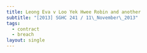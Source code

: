 ```yaml
---
title: Leong Eva v Loo Yek Hwee Robin and another
subtitle: "[2013] SGHC 241 / 11\_November\_2013"
tags:
  - contract
  - breach
layout: single
---
```


